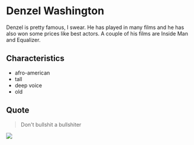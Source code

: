# Denzel Washington
Denzel is pretty famous, I swear. He has played in many films and he has also won some prices like best actors.
A couple of his films are Inside Man and Equalizer.

## Characteristics
* afro-american
* tall
* deep voice
* old

## Quote
> Don't bullshit a bullshiter

<img src="https://upload.wikimedia.org/wikipedia/commons/c/ca/Denzel_Washington_cropped.jpg"/>